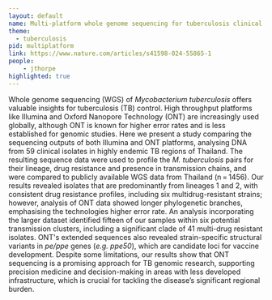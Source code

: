 ```yaml
---
layout: default
name: Multi-platform whole genome sequencing for tuberculosis clinical and surveillance applications
theme: 
  - tuberculosis
pid: multiplatform
link: https://www.nature.com/articles/s41598-024-55865-1
people:
    - jthorpe
highlighted: true
---
```


Whole genome sequencing (WGS) of <i>Mycobacterium tuberculosis</i> offers valuable insights for tuberculosis (TB) control. High throughput platforms like Illumina and Oxford Nanopore Technology (ONT) are increasingly used globally, although ONT is known for higher error rates and is less established for genomic studies. Here we present a study comparing the sequencing outputs of both Illumina and ONT platforms, analysing DNA from 59 clinical isolates in highly endemic TB regions of Thailand. The resulting sequence data were used to profile the <i>M. tuberculosis</i> pairs for their lineage, drug resistance and presence in transmission chains, and were compared to publicly available WGS data from Thailand (n = 1456). Our results revealed isolates that are predominantly from lineages 1 and 2, with consistent drug resistance profiles, including six multidrug-resistant strains; however, analysis of ONT data showed longer phylogenetic branches, emphasising the technologies higher error rate. An analysis incorporating the larger dataset identified fifteen of our samples within six potential transmission clusters, including a significant clade of 41 multi-drug resistant isolates. ONT's extended sequences also revealed strain-specific structural variants in <i>pe/ppe</i> genes (<i>e.g. ppe50</i>), which are candidate loci for vaccine development. Despite some limitations, our results show that ONT sequencing is a promising approach for TB genomic research, supporting precision medicine and decision-making in areas with less developed infrastructure, which is crucial for tackling the disease’s significant regional burden.